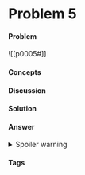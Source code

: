 # Problem 5
#### Problem
![[p0005#]]
#### Concepts
#### Discussion

#### Solution
#### Answer
<details><summary>Spoiler warning</summary>$ANSWER</details>


#### Tags